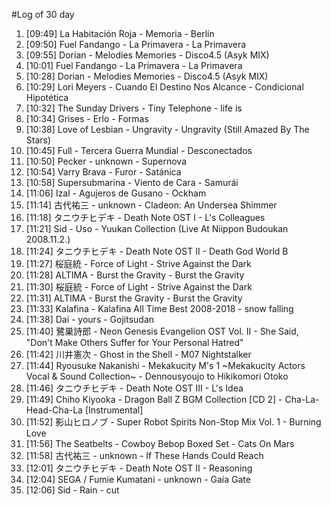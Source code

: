 #Log of 30 day

1. [09:49] La Habitación Roja - Memoria - Berlín
1. [09:50] Fuel Fandango - La Primavera - La Primavera
1. [09:55] Dorian - Melodies Memories - Disco4.5 (Asyk MIX)
1. [10:01] Fuel Fandango - La Primavera - La Primavera
1. [10:28] Dorian - Melodies Memories - Disco4.5 (Asyk MIX)
1. [10:29] Lori Meyers - Cuando El Destino Nos Alcance - Condicional Hipotética
1. [10:32] The Sunday Drivers - Tiny Telephone - life is
1. [10:34] Grises - Erlo - Formas
1. [10:38] Love of Lesbian - Ungravity - Ungravity (Still Amazed By The Stars)
1. [10:45] Full - Tercera Guerra Mundial - Desconectados
1. [10:50] Pecker - unknown - Supernova
1. [10:54] Varry Brava - Furor - Satánica
1. [10:58] Supersubmarina - Viento de Cara - Samurái
1. [11:06] Izal - Agujeros de Gusano - Ockham
1. [11:14] 古代祐三 - unknown - Cladeon: An Undersea Shimmer
1. [11:18] タニウチヒデキ - Death Note OST I - L's Colleagues
1. [11:21] Sid - Uso - Yuukan Collection (Live At Niippon Budoukan 2008.11.2.)
1. [11:24] タニウチヒデキ - Death Note OST II - Death God World B
1. [11:27] 桜庭統 - Force of Light - Strive Against the Dark
1. [11:28] ALTIMA - Burst the Gravity - Burst the Gravity
1. [11:30] 桜庭統 - Force of Light - Strive Against the Dark
1. [11:31] ALTIMA - Burst the Gravity - Burst the Gravity
1. [11:33] Kalafina - Kalafina All Time Best 2008-2018 - snow falling
1. [11:38] Dai - yours - Gojitsudan
1. [11:40] 鷺巣詩郎 - Neon Genesis Evangelion OST Vol. II - She Said, "Don't Make Others Suffer for Your Personal Hatred"
1. [11:42] 川井憲次 - Ghost in the Shell - M07 Nightstalker
1. [11:44] Ryousuke Nakanishi - Mekakucity M's 1 ~Mekakucity Actors Vocal & Sound Collection~ - Dennousyoujo to Hikikomori Otoko
1. [11:46] タニウチヒデキ - Death Note OST III - L's Idea
1. [11:49] Chiho Kiyooka - Dragon Ball Z BGM Collection [CD 2] - Cha-La-Head-Cha-La [Instrumental]
1. [11:52] 影山ヒロノブ - Super Robot Spirits Non-Stop Mix Vol. 1 - Burning Love
1. [11:56] The Seatbelts - Cowboy Bebop Boxed Set - Cats On Mars
1. [11:58] 古代祐三 - unknown - If These Hands Could Reach
1. [12:01] タニウチヒデキ - Death Note OST II - Reasoning
1. [12:04] SEGA / Fumie Kumatani - unknown - Gaia Gate
1. [12:06] Sid - Rain - cut
